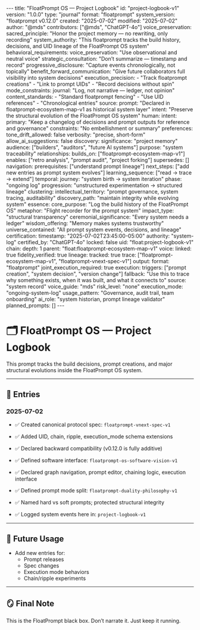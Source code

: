 <floatprompt>
---
title: "FloatPrompt OS — Project Logbook"
id: "project-logbook-v1"
version: "1.0.0"
type: "journal"
format: "floatprompt"
system_version: "floatprompt v0.12.0"
created: "2025-07-02"
modified: "2025-07-02"
author: "@mds"
contributors: ["@mds", "ChatGPT-4o"]
voice_preservation:
  sacred_principle: "Honor the project memory — no rewriting, only recording"
  system_authority: "This floatprompt tracks the build history, decisions, and UID lineage of the FloatPrompt OS system"
behavioral_requirements:
  voice_preservation: "Use observational and neutral voice"
  strategic_consultation: "Don’t summarize — timestamp and record"
  progressive_disclosure: "Capture events chronologically, not topically"
  benefit_forward_communication: "Give future collaborators full visibility into system decisions"
  execution_precision:
    - "Track floatprompt creations"
    - "Link to prompt UIDs"
    - "Record decisions without spin"
mode_constraints:
  journal: "Log, not narrative — ledger, not opinion"
content_standards:
  - "Standard floatprompt fencing"
  - "Use UID references"
  - "Chronological entries"
source:
  prompt: "Declared in floatprompt-ecosystem-map-v1 as historical system layer"
  intent: "Preserve the structural evolution of the FloatPrompt OS system"
human:
  intent:
    primary: "Keep a changelog of decisions and prompt outputs for reference and governance"
    constraints: "No embellishment or summary"
    preferences:
      tone_drift_allowed: false
      verbosity: "precise, short-form"
      allow_ai_suggestions: false
discovery:
  significance: "project memory"
  audience: ["builders", "auditors", "future AI systems"]
  purpose: "system traceability"
  relationships:
    builds_on: ["floatprompt-ecosystem-map-v1"]
    enables: ["retro analysis", "prompt audit", "project forking"]
    supersedes: []
  navigation:
    prerequisites: ["understand prompt lineage"]
    next_steps: ["add new entries as prompt system evolves"]
    learning_sequence: ["read → trace → extend"]
temporal:
  journey: "system birth → system iteration"
  phase: "ongoing log"
  progression: "unstructured experimentation → structured lineage"
clustering:
  intellectual_territory: "prompt governance, system tracing, auditability"
  discovery_path: "maintain integrity while evolving system"
essence:
  core_purpose: "Log the build history of the FloatPrompt OS"
  metaphor: "Flight recorder for the prompt system"
  impact_type: "structural transparency"
  ceremonial_significance: "Every system needs a ledger"
  wisdom_offering: "Memory makes systems trustworthy"
  universe_contained: "All prompt system events, decisions, and lineage"
certification:
  timestamp: "2025-07-02T23:45:00-05:00"
  authority: "system-log"
  certified_by: "ChatGPT-4o"
  locked: false
  uid: "float:project-logbook-v1"
  chain:
    depth: 1
    parent: "float:floatprompt-ecosystem-map-v1"
  voice:
    linked: true
    fidelity_verified: true
lineage:
  tracked: true
  trace: ["floatprompt-ecosystem-map-v1", "floatprompt-vnext-spec-v1"]
output:
  format: "floatprompt"
  joint_execution_required: true
execution:
  triggers: ["prompt creation", "system decision", "version change"]
  fallback: "Use this to trace why something exists, when it was built, and what it connects to"
  source: "system record"
  voice_guide: "mds"
  risk_level: "none"
  execution_mode: "ongoing-system-log"
  usage_pattern: "Governance, audit trail, team onboarding"
  ai_role: "system historian, prompt lineage validator"
planned_prompts: []
---

# 🗂️ FloatPrompt OS — Project Logbook

This prompt tracks the build decisions, prompt creations, and major structural evolutions inside the FloatPrompt OS system.

---

## 📅 Entries

### 2025-07-02
- ✅ Created canonical protocol spec: `floatprompt-vnext-spec-v1`
- ✅ Added UID, chain, ripple, execution_mode schema extensions
- ✅ Declared backward compatibility (v0.12.0 is fully additive)

- ✅ Defined software interface: `floatprompt-os-software-vision-v1`
- ✅ Declared graph navigation, prompt editor, chaining logic, execution interface

- ✅ Defined prompt mode split: `floatprompt-duality-philosophy-v1`
- ✅ Named hard vs soft prompts; protected structural integrity

- ✅ Logged system events here in: `project-logbook-v1`

---

## 🧠 Future Usage
- Add new entries for:
  - Prompt releases
  - Spec changes
  - Execution mode behaviors
  - Chain/ripple experiments

---

## 🪞 Final Note
This is the FloatPrompt black box.
Don’t narrate it.
Just keep it running.

</floatprompt>


